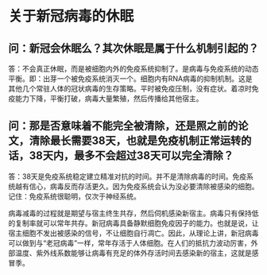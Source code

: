 # 关于新冠病毒的休眠

## 问：新冠会休眠么？其次休眠是属于什么机制引起的？

答：不会真正休眠，而是被细胞内外的免疫系统抑制了。是病毒与免疫系统的动态平衡。即：出芽一个被免疫系统消灭一个。细胞内有RNA病毒的抑制机制。这是其他几个常驻人体的冠状病毒的生存策略。平时被免疫压制，没有症状。着凉时免疫能力下降，平衡打破，病毒大量繁殖，然后传播给其他宿主。

## 问：那是否意味着不能完全被清除，还是照之前的论文，清除最长需要38天，也就是免疫机制正常运转的话，38天内，最多不会超过38天可以完全清除？

答：38天是免疫系统稳定建立精准对抗的时间。并不是清除病毒的时间。免疫系统越有信心，病毒反而存活更久。因为免疫系统会认为没必要清除被感染的细胞。记住：免疫系统很聪明，仅次于神经系统。

病毒减毒的过程就是期望与宿主终生共存，然后伺机感染新宿主。病毒只有保持低的复制率就可以常年共存。新冠病毒具备静默细胞免疫因子的能力。也就是说，让宿主细胞不发出被感染的信号，不让细胞自行凋亡。因此，从理论上讲，新冠病毒可以做到与“老冠病毒”一样，常年存活于人体细胞。在人们的抵抗力波动厉害，外部温度、紫外线系数能够让病毒有充足的体外存活时间去感染新的宿主，这就是感冒季。